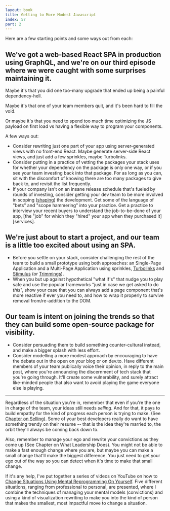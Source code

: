 ```yaml
---
layout: book
title: Getting to More Modest Javascript
index: 57
part: 2
---
```


Here are a few starting points and some ways out from each:

## We've got a web-based React SPA in production using GraphQL, and we're on our third episode where we were caught with some surprises maintaining it.

Maybe it's that you did one too-many upgrade that ended up being a painful dependency-hell.

Maybe it's that one of your team members quit, and it's been hard to fill the void.

Or maybe it's that you need to spend too much time optimizing the JS payload on first load vs having a flexible way to program your components.

A few ways out:

* Consider rewriting just one part of your app using server-generated views with no front-end React. Maybe generate server-side React views, and just add a few sprinkles, maybe Turbolinks.
* Consider putting in a practice of vetting the packages your stack uses for whether your dependency on the package is only one way, or if you see your team investing back into that package. For as long as you can, sit with the discomfort of knowing there are too many packages to give back to, and revisit the list frequently.
* If your company isn't on an insane release schedule that's fueled by rounds of investing, consider getting your dev team to be more involved in scoping ([shaping][shapeup]) the development. Get some of the language of "bets" and "scope hammering" into your practice. Get a practice to interview your recent buyers to understand the job-to-be-done of your app, [the "job" for which they "hired" your app when they purchased it][services].

[shapeup]: https://basecamp.com/shapeup/

## We're just about to start a project, and our team is a little too excited about using an SPA.

* Before you settle on your stack, consider challenging the rest of the team to build a small prototype using both approaches: an Single-Page Application and a Multi-Page Application using sprinkles, [Turbolinks][turbolinks] and [Stimulus][stimulus] (or [Trimmings][trimmings]).
* When you but up against hypothetical "what if's" that nudge you to play safe and use the popular frameworks "just in case we get asked to do _this_", show your case that you can always add a page component that's more reactive if ever you need to, and how to wrap it properly to survive removal from/re-addition to the DOM.

[turbolinks]: https://github.com/turbolinks/turbolinks
[stimulus]: https://stimulusjs.org
[trimmings]: https://postlight.com/trackchanges/back-to-html-introducing-trimmings

## Our team is intent on joining the trends so that they can build some open-source package for visibility.

* Consider persuading them to build something counter-cultural instead, and make a bigger splash with less effort.
* Consider modelling a more modest approach by encouraging to have the debate out in the open on your blog or on dev.to. Have different members of your team publically voice their opinion, in reply to the main post, where you're announcing the discernment of tech stack that you're going through. It'll create some vulnerability, and surely attract like-minded people that also want to avoid playing the game everyone else is playing.

---

Regardless of the situation you're in, remember that even if you're the one in charge of the team, your ideas still needs _selling_. And for that, it pays to build empathy for the kind of progress each person is trying to make. (See [Chapter on Selling][selling]). Some of your best developers really do want to have something trendy on their resume -- that is the idea they're married to, the orbit they'll always be coming back down to.

[selling]: #

Also, remember to manage your ego and rewrite your convictions as they come up (See Chapter on What Leadership Does). You might not be able to make a fast enough change where you are, but maybe you can make a small change that'll make the biggest difference. You just need to get your ego out of the way so you can detect when it's time to make that small change.

If it's any help, I've put together a series of videos on YouTube on how to [Change Situations Using Mental Reprogramming On Yourself][mental-reprogramming]. Five different situations, ranging from professional to personal, are presented, where I combine the techniques of managing your mental models (convictions) and using a kind of visualization rewriting to make you into the kind of person that makes the smallest, most impactful move to change a situation.

[mental-reprogramming]: https://www.youtube.com/watch?v=9juE2GI6gwo&list=PLsWRsvsqkNurMF8nWzWi7yAXM7G7phD-_
